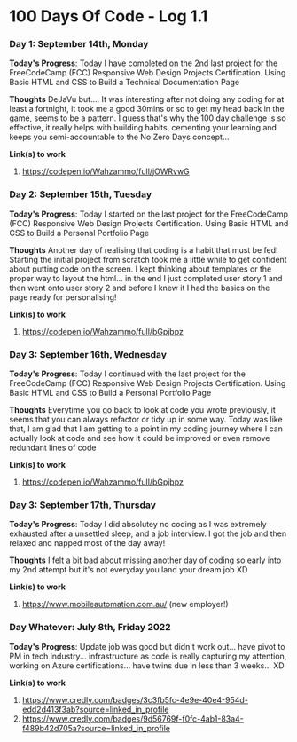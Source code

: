 # 100 Days Of Code - Log 1.1

### Day 1: September 14th, Monday

**Today's Progress**: Today I have completed on the 2nd last project for the FreeCodeCamp (FCC) Responsive Web Design Projects Certification. Using Basic HTML and CSS to Build a Technical Documentation Page   

**Thoughts**  DeJaVu but.... It was interesting after not doing any coding for at least a fortnight, it took me a good 30mins or so to get my head back in the game, seems to be a pattern. I guess that's why the 100 day challenge is so effective, it really helps with building habits, cementing your learning and keeps you semi-accountable to the No Zero Days concept...

**Link(s) to work**
1. https://codepen.io/Wahzammo/full/jOWRvwG


### Day 2: September 15th, Tuesday

**Today's Progress**: Today I started on the last project for the FreeCodeCamp (FCC) Responsive Web Design Projects Certification. Using Basic HTML and CSS to Build a Personal Portfolio Page   

**Thoughts**  Another day of realising that coding is a habit that must be fed! Starting the initial project from scratch took me a little while to get confident about putting code on the screen. I kept thinking about templates or the proper way to layout the html... in the end I just completed user story 1 and then went onto user story 2 and before I knew it I had the basics on the page ready for personalising!   

**Link(s) to work**
1. https://codepen.io/Wahzammo/full/bGpjbpz


### Day 3: September 16th, Wednesday

**Today's Progress**: Today I continued with the last project for the FreeCodeCamp (FCC) Responsive Web Design Projects Certification. Using Basic HTML and CSS to Build a Personal Portfolio Page   

**Thoughts**  Everytime you go back to look at code you wrote previously, it seems that you can always refactor or tidy up in some way. Today was like that, I am glad that I am getting to a point in my coding journey where I can actually look at code and see how it could be improved or even remove redundant lines of code     

**Link(s) to work**
1. https://codepen.io/Wahzammo/full/bGpjbpz


### Day 3: September 17th, Thursday

**Today's Progress**: Today I did absolutey no coding as I was extremely exhausted after a unsettled sleep, and a job interview. I got the job and then relaxed and napped most of the day away!    

**Thoughts**  I felt a bit bad about missing another day of coding so early into my 2nd attempt but it's not everyday you land your dream job XD   

**Link(s) to work**
1. https://www.mobileautomation.com.au/ (new employer!)


### Day Whatever: July 8th, Friday 2022

**Today's Progress**: Update job was good but didn't work out... have pivot to PM in tech industry... infrastructure as code is really capturing my attention, working on Azure certifications... have twins due in less than 3 weeks... XD

**Link(s) to work**
1. https://www.credly.com/badges/3c3fb5fc-4e9e-40e4-954d-edd2d413f3ab?source=linked_in_profile
2. https://www.credly.com/badges/9d56769f-f0fc-4ab1-83a4-f489b42d705a?source=linked_in_profile

